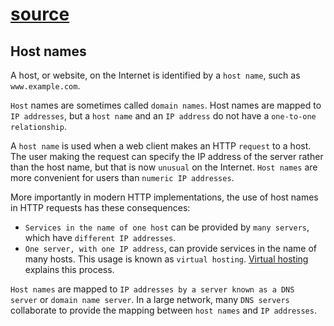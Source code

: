 # [source](https://www.ibm.com/docs/en/cics-ts/6.1?topic=concepts-host-names)

## Host names

A host, or website, on the Internet is identified by a `host name`, such as `www.example.com`.

`Host` names are sometimes called `domain names`. Host names are mapped to `IP addresses`, but a `host name` and an `IP address` do not have a `one-to-one relationship`.

A `host name` is used when a web client makes an HTTP `request` to a host. The user making the request can specify the IP address of the server rather than the host name, but that is now `unusual` on the Internet. `Host names` are more convenient for users than `numeric IP addresses`.

More importantly in modern HTTP implementations, the use of host names in HTTP requests has these consequences:

- `Services in the name of one host` can be provided by `many servers`, which have `different IP addresses`.
- `One server, with one IP address`, can provide services in the name of many hosts. This usage is known as `virtual hosting`. [Virtual hosting](Virtual_hosting.md) explains this process.

`Host names` are mapped to `IP addresses by a server known as a DNS server` or `domain name server`. In a large network, many `DNS servers` collaborate to provide the mapping between `host names` and `IP addresses`.
